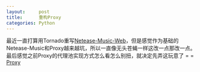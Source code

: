 ```yaml
---
layout:     post
title:      重构Proxy
categories: Python
---
```


最近一直打算用Tornado重写[Netease-Music-Web][1]，但是感觉作为基础的Netease-Music和Proxy越来越坑，所以一直像无头苍蝇一样这改一点那改一点。
最后感觉之前Proxy的代理池实现方式怎么看怎么别扭，就决定先弄这玩意了 = =
[Proxy][2]

[1]: https://github.com/SilverW0o0W/Netease-Music-Web
[2]: https://github.com/SilverW0o0W/Proxy